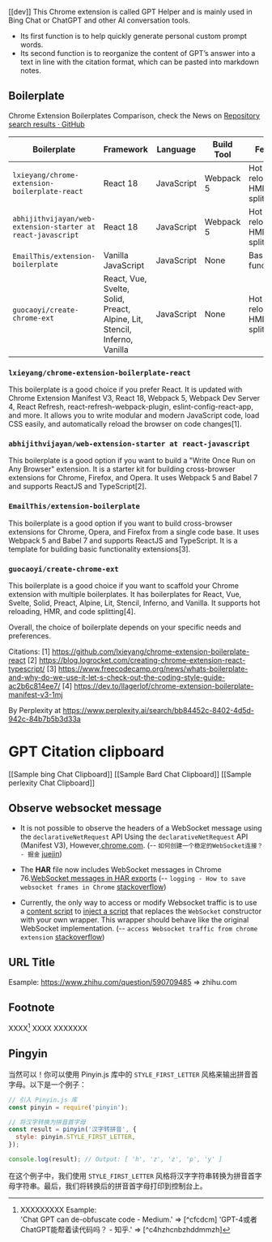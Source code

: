 [[dev]] 
This Chrome extension is called GPT Helper and is mainly used in Bing Chat or ChatGPT and other AI conversation tools. 
- Its first function is to help quickly generate personal custom prompt words. 
- Its second function is to reorganize the content of GPT’s answer into a text in line with the citation format, which can be pasted into markdown notes.

## Boilerplate
Chrome Extension Boilerplates Comparison, check the News on [Repository search results · GitHub](https://github.com/search?q=extension+boilerplate&type=repositories&s=stars&o=desc) 

| Boilerplate | Framework | Language | Build Tool | Features | Stars | Contributors |
| --- | --- | --- | --- | --- | --- | --- |
| `lxieyang/chrome-extension-boilerplate-react` | React 18 | JavaScript | Webpack 5 | Hot reloading, HMR, code splitting | 2.4k | 5 |
| `abhijithvijayan/web-extension-starter at react-javascript` | React 18 | JavaScript | Webpack 5 | Hot reloading, HMR, code splitting | 1.7k | 10 |
| `EmailThis/extension-boilerplate` | Vanilla JavaScript | JavaScript | None | Basic functionality | 3.2k | 5 |
| `guocaoyi/create-chrome-ext` | React, Vue, Svelte, Solid, Preact, Alpine, Lit, Stencil, Inferno, Vanilla | JavaScript | None | Hot reloading, HMR, code splitting | 293 | 6 |

### `lxieyang/chrome-extension-boilerplate-react`

This boilerplate is a good choice if you prefer React. It is updated with Chrome Extension Manifest V3, React 18, Webpack 5, Webpack Dev Server 4, React Refresh, react-refresh-webpack-plugin, eslint-config-react-app, and more. It allows you to write modular and modern JavaScript code, load CSS easily, and automatically reload the browser on code changes[1].

### `abhijithvijayan/web-extension-starter at react-javascript`

This boilerplate is a good option if you want to build a "Write Once Run on Any Browser" extension. It is a starter kit for building cross-browser extensions for Chrome, Firefox, and Opera. It uses Webpack 5 and Babel 7 and supports ReactJS and TypeScript[2].

### `EmailThis/extension-boilerplate`

This boilerplate is a good option if you want to build cross-browser extensions for Chrome, Opera, and Firefox from a single code base. It uses Webpack 5 and Babel 7 and supports ReactJS and TypeScript. It is a template for building basic functionality extensions[3].

### `guocaoyi/create-chrome-ext`

This boilerplate is a good choice if you want to scaffold your Chrome extension with multiple boilerplates. It has boilerplates for React, Vue, Svelte, Solid, Preact, Alpine, Lit, Stencil, Inferno, and Vanilla. It supports hot reloading, HMR, and code splitting[4].

Overall, the choice of boilerplate depends on your specific needs and preferences.

  


Citations:
[1] https://github.com/lxieyang/chrome-extension-boilerplate-react
[2] https://blog.logrocket.com/creating-chrome-extension-react-typescript/
[3] https://www.freecodecamp.org/news/whats-boilerplate-and-why-do-we-use-it-let-s-check-out-the-coding-style-guide-ac2b6c814ee7/
[4] https://dev.to/llagerlof/chrome-extension-boilerplate-manifest-v3-1mj

By Perplexity at https://www.perplexity.ai/search/bb84452c-8402-4d5d-942c-84b7b5b3d33a

# GPT Citation clipboard

[[Sample bing Chat Clipboard]]
[[Sample Bard Chat Clipboard]]
[[Sample perlexity Chat Clipboard]]

## Observe websocket message

- It is not possible to observe the headers of a WebSocket message using the  `declarativeNetRequest` API Using the `declarativeNetRequest` API (Manifest V3), However,[chrome.com](https://developer.chrome.com/docs/extensions/reference/webRequest/). (-- `如何创建一个稳定的WebSocket连接？ - 掘金` [juejin](https://juejin.cn/post/7032243206687293448))

- The **HAR** file now includes WebSocket messages in Chrome 76.[WebSocket messages in HAR exports](https://developers.google.com/web/updates/2019/05/devtools#websocket) (-- `logging - How to save websocket frames in Chrome` [stackoverflow](https://stackoverflow.com/questions/29953531/how-to-save-websocket-frames-in-chrome))

- Currently, the only way to access or modify Websocket traffic is to use a [content script](https://developer.chrome.com/extensions/content_scripts) to [inject a script](https://stackoverflow.com/questions/9515704/building-a-chrome-extension-inject-code-in-a-page-using-a-content-script) that replaces the `WebSocket` constructor with your own wrapper. This wrapper should behave like the original WebSocket implementation. (-- `access Websocket traffic from chrome extension` [stackoverflow](https://stackoverflow.com/questions/22868897/access-websocket-traffic-from-chrome-extension))


## URL Title
Esample:
https://www.zhihu.com/question/590709485 => zhihu.com

## Footnote
XXXX[^PoloMusealedellaToscana] XXXX
XXXXXXX
[^PoloMusealedellaToscana]: XXXXXXXXX
Esample:  
'Chat GPT can de-obfuscate code - Medium.' => [^cfcdcm]
'GPT-4或者ChatGPT能帮着读代码吗？ - 知乎.' => [^c4hzhcnbzhddmmzh]



## Pingyin
当然可以！你可以使用 Pinyin.js 库中的 `STYLE_FIRST_LETTER` 风格来输出拼音首字母。以下是一个例子：

```javascript
// 引入 Pinyin.js 库
const pinyin = require('pinyin');

// 将汉字转换为拼音首字母
const result = pinyin('汉字转拼音', {
  style: pinyin.STYLE_FIRST_LETTER,
});

console.log(result); // Output: [ 'h', 'z', 'z', 'p', 'y' ]
```

在这个例子中，我们使用 `STYLE_FIRST_LETTER` 风格将汉字字符串转换为拼音首字母字符串。最后，我们将转换后的拼音首字母打印到控制台上。

